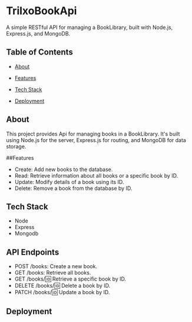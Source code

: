 # TrilxoBookApi

A simple RESTful API for managing a BookLibrary, built with Node.js, Express.js, and MongoDB.

## Table of Contents

- [About](#about)
- [Features](#features)
- [Tech Stack](#technologies-used)
  
- [Deployment](#deployment)


## About
This project provides Api for managing books in a BookLibrary. It's built using Node.js for the server, Express.js for routing, and MongoDB for data storage.

##Features
- Create: Add new books to the database.
- Read: Retrieve information about all books or a specific book by ID.
- Update: Modify details of a book using its ID.
- Delete: Remove a book from the database by ID.

## Tech Stack
- Node
- Express
- Mongodb

## API Endpoints
- POST /books: Create a new book.
- GET /books: Retrieve all books.
- GET /books/:id: Retrieve a specific book by ID.
- DELETE /books/:id: Delete a book by ID.
- PATCH /books/:id: Update a book by ID.

## Deployment



